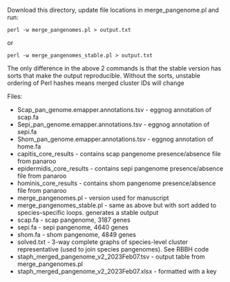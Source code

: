 Download this directory, update file locations in merge_pangenome.pl and run:

```perl -w merge_pangenomes.pl > output.txt```

or

```perl -w merge_pangenomes_stable.pl > output.txt```

The only difference in the above 2 commands is that the stable version has sorts that make the output reproducible. Without the sorts, unstable ordering of Perl hashes means merged cluster IDs will change

Files:

* Scap_pan_genome.emapper.annotations.tsv - eggnog annotation of scap.fa
* Sepi_pan_genome.emapper.annotations.tsv - eggnog annotation of sepi.fa
* Shom_pan_genome.emapper.annotations.tsv - eggnog annotation of home.fa
* capitis_core_results - contains scap pangenome presence/absence file from panaroo
* epidermidis_core_results - contains sepi pangenome presence/absence file from panaroo
* hominis_core_results - contains shom pangenome presence/absence file from panaroo
* merge_pangenomes.pl - version used for manuscript
* merge_pangenomes_stable.pl - same as above but with sort added to species-specific loops. generates a stable output
* scap.fa - scap pangenome, 3187 genes
* sepi.fa - sepi pangenome, 4640 genes
* shom.fa - shom pangenome, 4849 genes
* solved.txt - 3-way complete graphs of species-level cluster representative (used to join species pangenomes). See RBBH code
* staph_merged_pangenome_v2_2023Feb07.tsv - output table from merge_pangenomes.pl
* staph_merged_pangenome_v2_2023Feb07.xlsx - formatted with a key
